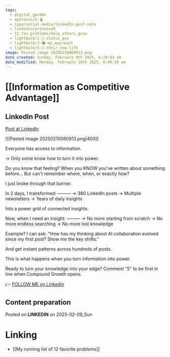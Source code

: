 ```yaml
---
tags:
  - digital_garden
  - epstatus/2-🪴
  - type/social-media/linkedIn-post-note
  - linkedin/processed
  - 12_fav_problems/help_others_grow
  - lightbulb/1-🔴-status_quo
  - lightbulb/3-🟠-my_approach
  - lightbulb/5-🔵-their_new-life
image: Pasted image 20250210060913.png
date_created: Sunday, February 9th 2025, 6:20:03 am
date_modified: Monday, February 10th 2025, 6:09:39 am
---
```

# [[Information as Competitive Advantage]]
## LinkedIn Post
[Post at LinkedIn](https://www.linkedin.com/posts/sebastiankamilli_everyone-has-access-to-information-only-activity-7294248681518579712-E-zb?utm_source=share&utm_medium=member_desktop&rcm=ACoAAA1M1pkBgWCYPhT45EpfLiHzViQqRWNCIv4)

![[Pasted image 20250210060913.png|400]]

Everyone has access to information. 

→ Only some know how to turn it into power.

Do you know that feeling?
When you KNOW you've written about something before...
But can't remember where, when, or exactly how?

I just broke through that barrier.

In 2 days, I transformed:
———
→ 380 LinkedIn posts
→ Multiple newsletters
→ Years of daily insights

Into a power grid of connected insights.

Now, when I need an insight:
———
→ No more starting from scratch
→ No more endless searching
→ No more lost knowledge

Example? I can ask:
"How has my thinking about AI collaboration evolved since my first post? 
Show me the key shifts."

And get instant patterns across hundreds of posts.

This is what happens when you turn information into power.

Ready to turn your knowledge into your edge?
Comment "5" to be first in line when Compound Growth opens.


👉 [FOLLOW ME on LinkedIn](https://www.linkedin.com/comm/mynetwork/discovery-see-all?usecase=PEOPLE_FOLLOWS&followMember=sebastiankamilli)

## Content preparation



Posted on **LINKEDIN** on 2025-02-09_Sun
# Linking
+ [[My running list of 12 favorite problems]]